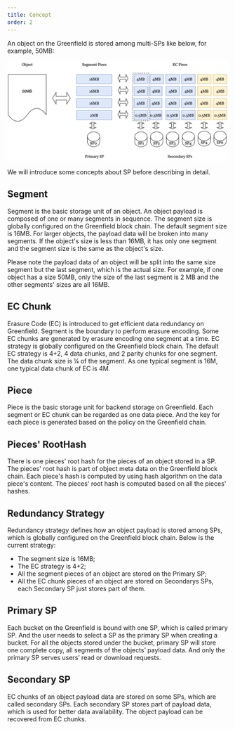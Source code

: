 ```yaml
---
title: Concept
order: 2
---
```


An object on the Greenfield is stored among multi-SPs like below, for example, 50MB:
<div align=center><img src="../../../asset/10-SP-EC.jpg" alt="EC.png" width="700"/></div>

We will introduce some concepts about SP before describing in detail.

## Segment 
Segment is the basic storage unit of an object. An object payload is composed of one
or many segments in sequence. The segment size is globally configured on the Greenfield
block chain. The default segment size is 16MB.  For larger objects, the payload data will
be broken into many segments. If the object's size is less than 16MB, it has only one
segment and the segment size is the same as the object's size.

Please note the payload data of an object will be split into the same size segment
but the last segment, which is the actual size. For example, if one object has a size
50MB, only the size of the last segment is 2 MB and the other segments' sizes are all 16MB.

## EC Chunk 
Erasure Code (EC) is introduced to get efficient data redundancy on Greenfield. Segment
is the boundary to perform erasure encoding. Some EC chunks are generated by erasure 
encoding one segment at a time. EC strategy is globally configured on the Greenfield block
chain. The default EC strategy is 4+2, 4 data chunks, and 2 parity chunks for one segment.
The data chunk size is ¼ of the segment. As one typical segment is 16M, one typical data chunk
of EC is 4M.

## Piece
Piece is the basic storage unit for backend storage on Greenfield. Each segment or EC chunk
can be regarded as one data piece. And the key for each piece is generated based on the
policy on the Greenfield chain.

## Pieces' RootHash
There is one pieces' root hash for the pieces of an object stored in a SP. The pieces' root
hash is part of object meta data on the Greenfield block chain. Each piece's hash is computed
by using hash algorithm on the data piece's content. The pieces' root hash is computed based
on all the pieces' hashes.

## Redundancy Strategy
Redundancy strategy defines how an object payload is stored among SPs, which is globally
configured on the Greenfield block chain. Below is the current strategy:
* The segment size is 16MB;
* The EC strategy is 4+2;
* All the segment pieces of an object are stored on the Primary SP;
* All the EC chunk pieces of an object are stored on Secondarys SPs, each Secondary SP just
  stores part of them.

## Primary SP
Each bucket on the Greenfield is bound with one SP, which is called primary SP. And the user
needs to select a SP as the primary SP when creating a bucket. For all the objects stored
under the bucket, primary SP will store one complete copy, all segments of the objects’
payload data. And only the primary SP serves users’ read or download requests.

## Secondary SP 
EC chunks of an object payload data are stored on some SPs, which are called secondary SPs.
Each secondary SP stores part of payload data, which is used for better data availability.
The object payload can be recovered from EC chunks.

